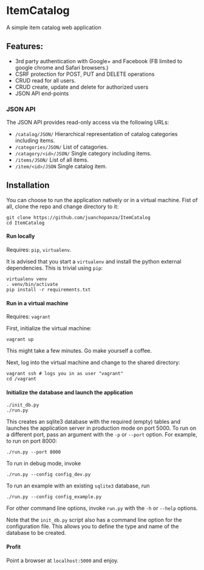 # ItemCatalog
A simple item catalog web application

## Features:

* 3rd party authentication with Google+ and Facebook (FB limited to google chrome
and Safari browsers.)
* CSRF protection for POST, PUT and DELETE operations
* CRUD read for all users.
* CRUD create, update and delete for authorized users
* JSON API end-points

### JSON API

The JSON API provides read-only access via the following URLs:

* `/catalog/JSON/` Hierarchical representation of catalog categories including items.
* `/categories/JSON/` List of catagories.
* `/catagory/<id>/JSON/` Single category including items.
* `/items/JSON/` List of all items.
* `/item/<id>/JSON` Single catalog item.

## Installation

You can choose to run the application natively or in a virtual machine. Fist of all,
clone the repo and change directory to it:

    git clone https://github.com/juanchopanza/ItemCatalog
    cd ItemCatalog

#### Run locally

Requires: `pip`, `virtualenv`.

It is advised that you start a `virtualenv` and install the python external dependencies.
This is trivial using `pip`:

    virtualenv venv
    . venv/bin/activate
    pip install -r requirements.txt

#### Run in a virtual machine

Requires: `vagrant`

First, initialize the virtual machine:

    vagrant up

This might take a few minutes. Go make yourself a coffee.

Next, log into the virtual machine and change to the shared directory:

    vagrant ssh # logs you in as user "vagrant"
    cd /vagrant

#### Initialize the database and launch the application

    ./init_db.py
    ./run.py

This creates an sqlite3 database with the required (empty) tables and launches the
application server in production mode on port 5000. To run on a different port, pass an
argument with the `-p` or `--port` option. For example, to run on port 8000:

    ./run.py --port 8000

To run in debug mode, invoke 

    ./run.py --config config_dev.py
    
To run an example with an existing `sqlite3` database, run  

    ./run.py --config config_example.py

For other command line options, invoke `run.py` with the `-h` or `--help` options.

Note that the `init_db.py` script also has a command line option for the configuration
file. This allows you to define the type and name of the database to be created.

#### Profit

Point a browser at `localhost:5000` and enjoy.
